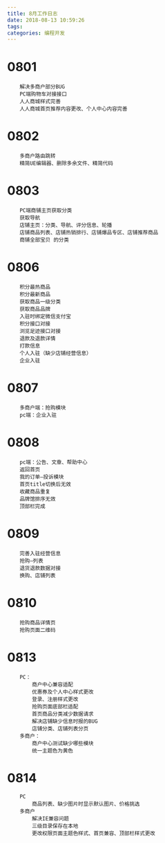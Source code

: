 ```yaml
---
title: 8月工作日志
date: 2018-08-13 10:59:26
tags:
categories: 编程开发
---
```


# 0801

```
	解决多商户部分BUG
	PC端购物车对接接口
	人人商城样式完善
	人人商城首页推荐内容更改、个人中心内容完善
```

# 0802

```
	多商户路由跳转
	精简UE编辑器、删除多余文件、精简代码
```

# 0803

```
	PC端商铺主页获取分类
	获取导航
	店铺主页：分类、导航、评分信息、轮播
	店铺商品列表、店铺热销排行、店铺爆品专区、店铺推荐商品
	商铺全部宝贝 的分类
```


# 0806

```
	积分最热商品	
	积分最新商品
	获取商品一级分类
	获取商品品牌
	入驻时绑定微信支付宝
	积分接口对接
	浏览足迹接口对接
	退款及退款详情
	打款信息
	个人入驻（缺少店铺经营信息）
	企业入驻
```

# 0807

```
	多商户端：抢购模块
	pc端：企业入驻
```

# 0808

```
	pc端：公告、文章、帮助中心
	返回首页
	我的订单—投诉模块
	首页title切换后无效
	收藏商品重复
	品牌馆排序无效
	顶部栏完成
```

# 0809

```
	完善入驻经营信息
	抢购—列表
	退货退款数据对接
	换购、店铺列表
```

# 0810

```
	抢购商品详情页
	抢购页面二维码
```

# 0813

```
	PC：
		商户中心兼容适配
		优惠券及个人中心样式更改
		登录、注册样式更改
		抢购页面底部栏适配
		首页商品分类减少数据请求
		解决店铺缺少信息时报的BUG
		店铺分类、店铺列表分页
	多商户：
		商户中心测试缺少哪些模块
		统一主题色为黄色
```

# 0814

```
	PC
		商品列表、缺少图片时显示默认图片、价格挑选
	多商户
		解决IE兼容问题
		三级目录保存在本地
		更改权限页面主题色样式、首页兼容、顶部栏样式更改
```
